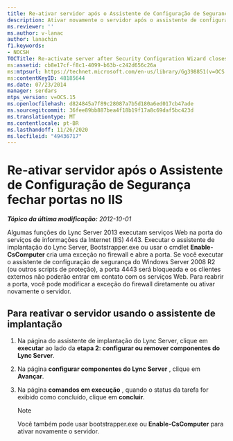 ```yaml
---
title: Re-ativar servidor após o Assistente de Configuração de Segurança fechar portas no IIS
description: Ativar novamente o servidor após o assistente de configuração de segurança fechar portas no IIS.
ms.reviewer: ''
ms.author: v-lanac
author: lanachin
f1.keywords:
- NOCSH
TOCTitle: Re-activate server after Security Configuration Wizard closes ports in IIS
ms:assetid: cb8e17cf-f8c1-4099-b63b-c242d656c26a
ms:mtpsurl: https://technet.microsoft.com/en-us/library/Gg398851(v=OCS.15)
ms:contentKeyID: 48185644
ms.date: 07/23/2014
manager: serdars
mtps_version: v=OCS.15
ms.openlocfilehash: d824845a7f89c28087a7b5d180a6ed017cb47ade
ms.sourcegitcommit: 36fee89bb887bea4f18b19f17a8c69daf5bc423d
ms.translationtype: MT
ms.contentlocale: pt-BR
ms.lasthandoff: 11/26/2020
ms.locfileid: "49436717"
---
```

# <a name="re-activate-server-after-security-configuration-wizard-closes-ports-in-iis"></a>Re-ativar servidor após o Assistente de Configuração de Segurança fechar portas no IIS

<div data-xmlns="http://www.w3.org/1999/xhtml">

<div class="topic" data-xmlns="http://www.w3.org/1999/xhtml" data-msxsl="urn:schemas-microsoft-com:xslt" data-cs="https://msdn.microsoft.com/">

<div data-asp="https://msdn2.microsoft.com/asp">



</div>

<div id="mainSection">

<div id="mainBody">

<span> </span>

_**Tópico da última modificação:** 2012-10-01_

Algumas funções do Lync Server 2013 executam serviços Web na porta do serviços de informações da Internet (IIS) 4443. Executar o assistente de implantação do Lync Server, Bootstrapper.exe ou usar o cmdlet **Enable-CsComputer** cria uma exceção no firewall e abre a porta. Se você executar o assistente de configuração de segurança do Windows Server 2008 R2 (ou outros scripts de proteção), a porta 4443 será bloqueada e os clientes externos não poderão entrar em contato com os serviços Web. Para reabrir a porta, você pode modificar a exceção do firewall diretamente ou ativar novamente o servidor.

<div>

## <a name="to-re-activate-the-server-by-using-the-deployment-wizard"></a>Para reativar o servidor usando o assistente de implantação

1.  Na página do assistente de implantação do Lync Server, clique em **executar** ao lado da **etapa 2: configurar ou remover componentes do Lync Server**.

2.  Na página **configurar componentes do Lync Server** , clique em **Avançar**.

3.  Na página **comandos em execução** , quando o status da tarefa for exibido como concluído, clique em **concluir**.
    
    <div>
    

    > [!NOTE]
    > Você também pode usar bootstrapper.exe ou <STRONG>Enable-CsComputer</STRONG> para ativar novamente o servidor.

    
    </div>

</div>

</div>

<span> </span>

</div>

</div>

</div>

